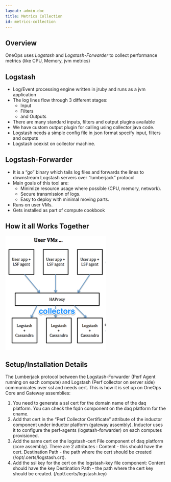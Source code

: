 ```yaml
---
layout: admin-doc
title: Metrics Collection
id: metrics-collection
---
```


## Overview

OneOps uses *Logstash* and *Logstash-Forwarder* to collect performance metrics (like CPU, Memory, jvm metrics)

## Logstash

* Log/Event processing engine written in jruby and runs as a jvm application
* The log lines flow through 3 different stages:
  * Input
  * Filters
  * and Outputs
* There are many standard inputs, filters and output plugins available
* We have custom output plugin for calling using collector java code.
* Logstash needs a simple config file in json format specify input, filters and outputs
* Logstash  coexist on collector machine.

## Logstash-Forwarder

* It is a “go” binary which tails log files and forwards the lines to downstream Logstash servers over “lumberjack” protocol
* Main goals of this tool are:
    * Minimize resource usage where possible (CPU, memory, network).
    * Secure transmission of logs.
    * Easy to deploy with minimal moving parts.
* Runs on user VMs.
* Gets installed as part of compute cookbook

## How it all Works Together

![Logstash](/assets/docs/local/images/logstash-logstash.png)

## Setup/Installation Details

The Lumberjack protocol between the Logstash-Forwarder (Perf Agent running on each compute) and Logstash (Perf collector on server side) communicates over ssl and needs cert.
This is how it is set up on OneOps Core and Gateway assemblies:

1. You need to generate a  ssl cert for the domain name of the daq platform. You can check the fqdn component on the daq platform for the cname.
2. Add that cert in the “Perf Collector Certificate” attribute of the inductor component under inductor platform (gateway assembly).
   Inductor uses it to configure the perf-agents (logstash-forwarder) on each computes provisioned.
3. Add the same cert on the logstash-cert File component of daq platform (core assembly). There are 2 attributes :
  Content - this should have the cert.
  Destination Path - the path where the cert should be created (/opt/.certs/logstash.crt).
4. Add the ssl key for the cert on the logstash-key file component:
  Content should have the key
  Destination Path - the path where the cert key should be created. (/opt/.certs/logstash.key)
